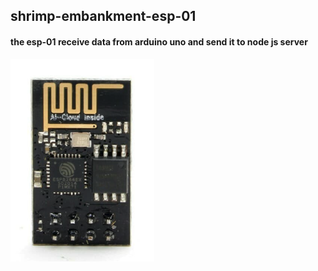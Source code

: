 ## shrimp-embankment-esp-01

#### the esp-01 receive data from arduino uno and send it to node js server

![alt text](image.png)